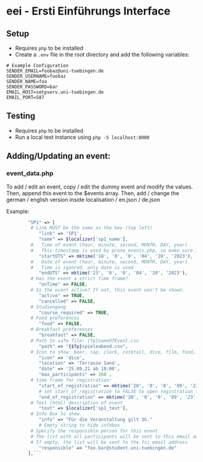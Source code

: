 # eei - Ersti Einführungs Interface

## Setup

* Requires `php` to be installed
* Create a `.env` file in the root directory and add the following variables:

```dotenv
# Example Configuration
SENDER_EMAIL=foobaz@uni-tuebingen.de
SENDER_USERNAME=foobaz
SENDER_NAME=foo
SENDER_PASSWORD=bar
EMAIL_HOST=smtpserv.uni-tuebingen.de
EMAIL_PORT=587
```

## Testing

* Requires `php` to be installed
* Run a local test instance using `php -S localhost:8000`

## Adding/Updating an event:

### event_data.php

To add / edit an event, copy / edit the dummy event and modify the values.
Then, append this event to the $events array.
Then, add / change the german / english version inside localisation / en.json / de.json

Example:

```php
        "SP1" => [
         # Link MUST be the same as the key (top left)
            "link" => 'SP1',
            "name" => $localizer['sp1_name'],
         #   Time of event (hour, minute, second, MONTH, DAY, year)
         #   This timestamp is used by prune_events.php, so make sure it is set correctly, otherwise the registrations will be deleted automatically!
            "startUTS" => mktime('18', '0', '0', '04', '20', '2023'),
         #   Date of event (hour, minute, second, MONTH, DAY, year)
         #   Time is ignored, only date is used
            "endUTS" => mktime('23', '0', '0', '04', '20', '2023'),
         # Has the event a strict time frame?
            "onTime" => FALSE,
         # Is the event active? If not, this event won't be shown.
            "active" => TRUE,
            "cancelled" => FALSE,
         # Studiengang
            "course_required" => TRUE,
         # Food preferences
            "food" => FALSE,
         # Breakfast preferences
            "breakfast" => FALSE,
         # Path to safe file: {fp}nameOfEvent.csv
            "path" => "{$fp}spieleabend.csv",
         # Icon to show: beer, cap, clock, cocktail, dice, film, food, grill, hiking, home, marker, route, sings
            "icon" => 'dice',
            "location" => 'Terrasse Sand',
            "date" => '25.09.21 ab 18:00',
            "max_participants" => 260 ,
         # time frame for registration:
            "start_of_registration" => mktime('20', '0', '0', '09', '23', '2021'),
            # set start_of_registration to FALSE to open registration for immediately
            "end_of_registration" => mktime('20', '0', '0', '09', '23', '2021'),
         # Text (html) description of event
            "text" => $localizer['sp1_text'],
         # Info Box to show.
            "info" => "Für die Veranstaltung gilt 3G."
            # Empty string to hide infobox
         # Specify the responsible person for this event
         # The list with all participants will be sent to this email address
         # If empty, the list will be sent to the fsi email address
            "responsible" => "foo.bar@student.uni-tuebingen.de"
        ],```
